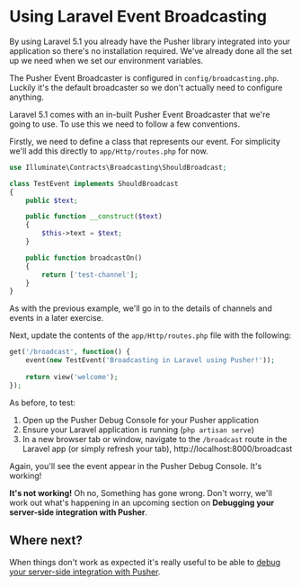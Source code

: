 # Using Laravel Event Broadcasting

By using Laravel 5.1 you already have the Pusher library integrated into your application so there's no installation required. We've already done all the set up we need when we set our environment variables.

<div class="alert alert-info">
  The Pusher Event Broadcaster is configured in <code>config/broadcasting.php</code>. Luckily it's the default broadcaster so we don't actually need to configure anything.
</div>

Laravel 5.1 comes with an in-built Pusher Event Broadcaster that we're going to use. To use this we need to follow a few conventions. 

<i class="fa fa-rocket fa-2"></i> Firstly, we need to define a class that represents our event. For simplicity we'll add this directly to `app/Http/routes.php` for now.

```php
use Illuminate\Contracts\Broadcasting\ShouldBroadcast;

class TestEvent implements ShouldBroadcast
{
    public $text;

    public function __construct($text)
    {
        $this->text = $text;
    }

    public function broadcastOn()
    {
        return ['test-channel'];
    }
}
```

As with the previous example, we'll go in to the details of channels and events in a later exercise.

<i class="fa fa-rocket fa-2"></i> Next, update the contents of the `app/Http/routes.php` file with the following:

```php
get('/broadcast', function() {
    event(new TestEvent('Broadcasting in Laravel using Pusher!'));
    
    return view('welcome');
});
```

<i class="fa fa-rocket fa-2"></i> As before, to test:

1. Open up the Pusher Debug Console for your Pusher application
2. Ensure your Laravel application is running (`php artisan serve`)
3. In a new browser tab or window, navigate to the `/broadcast` route in the Laravel app (or simply refresh your tab), http://localhost:8000/broadcast

Again, you'll see the event appear in the Pusher Debug Console. It's working!

<div class="alert alert-warning">
  <strong>It's not working!</strong> Oh no, Something has gone wrong. Don't worry, we'll work out what's happening in an upcoming section on <strong>Debugging your server-side integration with Pusher</strong>.
</div>

## Where next?

When things don't work as expected it's really useful to be able to [debug your server-side integration with Pusher](./server-debugging.md).
